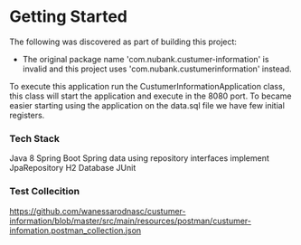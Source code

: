 # Getting Started

The following was discovered as part of building this project:

* The original package name 'com.nubank.custumer-information' is invalid and this project uses 'com.nubank.custumerinformation' instead.

To execute this application run the CustumerInformationApplication class, this class will start the application and execute in the 8080 port. 
To became easier starting using the application on the data.sql file we have few initial registers.


### Tech Stack

Java 8 
Spring Boot 
Spring data using repository interfaces implement JpaRepository
H2 Database 
JUnit

### Test Collecition 

https://github.com/wanessarodnasc/custumer-information/blob/master/src/main/resources/postman/custumer-infomation.postman_collection.json

